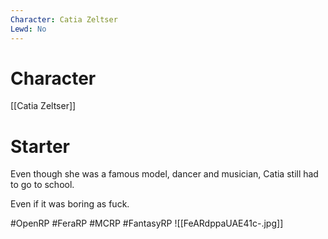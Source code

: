 ```yaml
---
Character: Catia Zeltser
Lewd: No
---
```

# Character
[[Catia Zeltser]]

# Starter
Even though she was a famous model, dancer and musician, Catia still had to go to school.

Even if it was boring as fuck.  

#OpenRP #FeraRP #MCRP #FantasyRP 
![[FeARdppaUAE41c-.jpg]]
